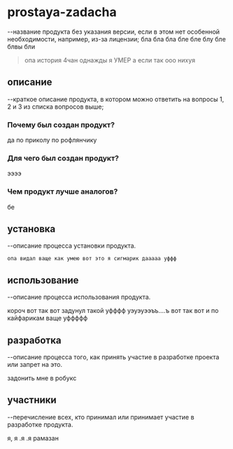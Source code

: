 # prostaya-zadacha
--название продукта без указания версии, если в этом нет особенной необходимости, например, из-за лицензии;
бла бла бла бле бле блу бле блвы бли
>опа
>история 4чан однажды я УМЕР
>а если так
>ооо нихуя

## описание
--краткое описание продукта, в котором можно ответить на вопросы 1, 2 и 3 из списка вопросов выше;

### Почему был создан продукт?
да по приколу по рофлянчику
### Для чего был создан продукт?
ээээ
### Чем продукт лучше аналогов?
бе

## установка
--описание процесса установки продукта.

```
опа видал ваще как умею вот это я сигмарик дааааа уффф
```

## использование
--описание процесса использования продукта.

короч вот так вот задунул такой уфффф уэуэуээъъ....ъ вот так вот и по кайфарикам ваще уффффф

## разработка
--описание процесса того, как принять участие в разработке проекта или запрет на это.

задонить мне в робукс

## участники
--перечисление всех, кто принимал или принимает участие в разработке продукта.

я, я .я .я рамазан
